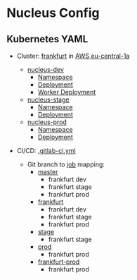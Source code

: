 # Nucleus Config

## Kubernetes YAML

- Cluster: [frankfurt](frankfurt/) in [AWS eu-central-1a](https://eu-central-1.console.aws.amazon.com/ec2/v2/home?region=eu-central-1)
  - [nucleus-dev](frankfurt/nucleus-dev/)
    - [Namespace](frankfurt/nucleus-dev/ns.yaml)
    - [Deployment](frankfurt/nucleus-dev/web-deploy.yaml)
    - [Worker Deployment](frankfurt/nucleus-dev/worker-deploy.yaml)
  - [nucleus-stage](frankfurt/nucleus-stage/)
    - [Namespace](frankfurt/nucleus-stage/ns.yaml)
    - [Deployment](frankfurt/nucleus-stage/deploy.yaml)
  - [nucleus-prod](frankfurt/nucleus-prod/)
    - [Namespace](frankfurt/nucleus-prod/ns.yaml)
    - [Deployment](frankfurt/nucleus-prod/deploy.yaml)

- CI/CD: [.gitlab-ci.yml](.gitlab-ci.yml)
  - Git branch to [job](https://gitlab.com/mozmeao/nucleus-config/-/jobs) mapping:
    - [master](https://github.com/mozmeao/nucleus-config/tree/master)
      - frankfurt dev
      - frankfurt stage
      - frankfurt prod
    - [frankfurt](https://github.com/mozmeao/nucleus-config/tree/frankfurt)
      - frankfurt dev
      - frankfurt stage
      - frankfurt prod
    - [stage](https://github.com/mozmeao/nucleus-config/tree/stage)
      - frankfurt stage
    - [prod](https://github.com/mozmeao/nucleus-config/tree/prod)
      - frankfurt prod
    - [frankfurt-prod](https://github.com/mozmeao/nucleus-config/tree/frankfurt-prod)
      - frankfurt prod
